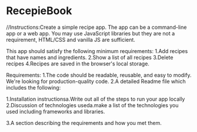 # RecepieBook
//Instructions:Create a simple recipe app. The app can be a command-line app or a web app. You may use JavaScript libraries but they are not a requirement, HTML/CSS and vanilla JS are sufficient.

This app should satisfy the following minimum requirements:
1.Add recipes that have names and ingredients.
2.Show a list of all recipes
3.Delete recipes
4.Recipes are saved in the browser's local storage.

Requirements:
1.The code should be readable, reusable, and easy to modify. We're looking for production-quality code.
2.A detailed Readme file which includes the following:

  1.Installation instructionsa.Write out all of the steps to run your app locally
  2.Discussion of technologies useda.make a list of the technologies you used including frameworks and libraries.

3.A section describing the requirements and how you met them.